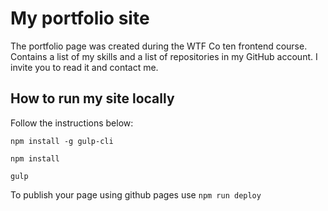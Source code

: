 # My portfolio site
The portfolio page was created during the WTF Co ten frontend course. Contains a list of my skills and a list of repositories in my GitHub account. I invite you to read it and contact me.

## How to run my site locally

Follow the instructions below:

`npm install -g gulp-cli`

`npm install`

`gulp`

To publish your page using github pages use `npm run deploy`
